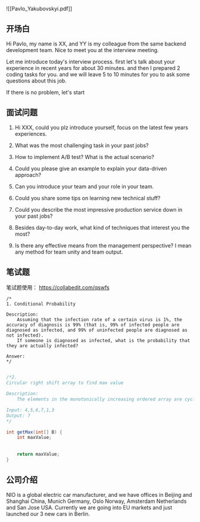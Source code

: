 ![[Pavlo_Yakubovskyi.pdf]]

## 开场白

Hi Pavlo, my name is XX, and YY is my colleague from the same backend development team. Nice to meet you at the interview meeting.

Let me introduce today's interview process. 
first let's talk about your experience in recent years for about 30 minutes.
and then I prepared 2 coding tasks for you.
and we will leave 5 to 10 minutes for you to ask some questions about this job.

If there is no problem, let's start

## 面试问题


1.  Hi XXX, could you plz introduce yourself, focus on the latest few years experiences.
    
2.  What was the most challenging task in your past jobs?
    
3.  How to implement A/B test? What is the actual scenario?

4.  Could you please give an example to explain your data-driven approach?

5.  Can you introduce your team and your role in your team. 

6.  Could you share some tips on learning new technical stuff?

1.  Could you describe the most impressive production service down in your past jobs?

3.  Besides day-to-day work, what kind of techniques that interest you the most?


1. Is there any effective means from the management perspective? I mean any method for team unity and team output.
  

## 笔试题

笔试题使用： https://collabedit.com/qswfs

```
/*
1. Conditional Probability

Description:
    Assuming that the infection rate of a certain virus is 1%, the accuracy of diagnosis is 99% (that is, 99% of infected people are diagnosed as infected, and 99% of uninfected people are diagnosed as not infected). 
    If someone is diagnosed as infected, what is the probability that they are actually infected?
    
Answer:    
*/ 


```
   
   


```JAVA
/*2. 
Circular right shift array to find max value

Description:
    The elements in the monotonically increasing ordered array are cyclically shifted to the right by k positions to obtain the array B, please design an algorithm with a time complexity of O(log n) to find the largest element in B. (15 minutes). 1 3 4 5 6 7 -> 4 5 6 7 1 3

Input: 4,5,6,7,1,3
Output: 7
*/

int getMax(int[] B) {
    int maxValue;
    
    
    return maxValue;
}
```


## 公司介绍

NIO is a global electric car manufacturer, and we have offices in Beijing and Shanghai China, Munich Germany, Oslo Norway, Amsterdam Netherlands and San Jose USA. Currently we are going into EU markets and just launched our 3 new cars in Berlin.